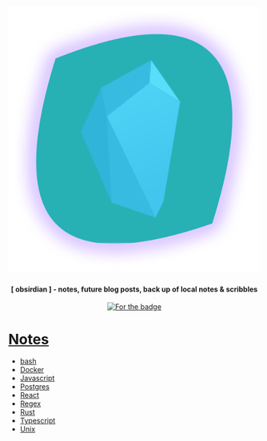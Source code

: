 <h1 align="center">
  <br>
  <a href="https://github.com/Jordan-Gilliam/obsurdian"><img src="https://github.com/Jordan-Gilliam/readme-assets/blob/master/obsirdian.png" alt="obsidian logo"></a>
</h1>

<h4 align="center"> [ obsirdian ] - notes, future blog posts, back up of local notes & scribbles</h4>

  <p align="center">
    <a href="https://forthebadge.com">
    <img src="https://img.shields.io/badge/DX%20--%3E-:)-blue?style=for-the-badge" alt="For the badge">
  </p>

# Notes

- [bash](notes/bash)
- [Docker](notes/docker)
- [Javascript](notes/javascript)
- [Postgres](notes/postgres)
- [React](notes/react)
- [Regex](notes/regex)
- [Rust](notes/rust)
- [Typescript](notes/typescript)
- [Unix](notes/unix)
